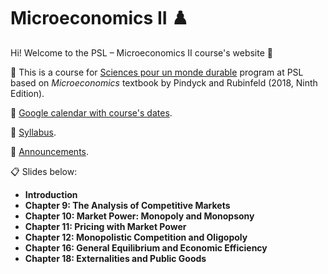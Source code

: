 # Microeconomics II ♟️

Hi! Welcome to the PSL – Microeconomics II course's website :wave:

:closed_book: This is a course for [Sciences pour un monde durable](https://psl.eu/formation/sciences-monde-durable) program at PSL based on *Microeconomics* textbook by Pindyck and Rubinfeld (2018, Ninth Edition).

:calendar: [Google calendar with course's dates](https://calendar.google.com/calendar/u/0?cid=MTIxNjNhYWM4OTIxYzIzMjU1NDBiNTIxNmIzMjVmOTkxOTAzMzJmZDFlNTk4M2IwY2JlOTRjYTU0NTUzZDU4ZUBncm91cC5jYWxlbmRhci5nb29nbGUuY29t).

:paperclip: [Syllabus](https://www.dropbox.com/s/oc33ix6g188kwft/Woo-Mora.%20Syllabus%20CORE%20Econ%20Macro%20PSL.pdf?dl=0).

:loudspeaker: [Announcements](https://github.com/woomora/psl-micro-II/blob/master/announcements.md).

:clipboard: Slides below:

- **Introduction**
- **Chapter 9: The Analysis of Competitive Markets**
- **Chapter 10: Market Power: Monopoly and Monopsony**
- **Chapter 11: Pricing with Market Power**
- **Chapter 12: Monopolistic Competition and Oligopoly**
- **Chapter 16: General Equilibrium and Economic Efficiency**
- **Chapter 18: Externalities and Public Goods**
